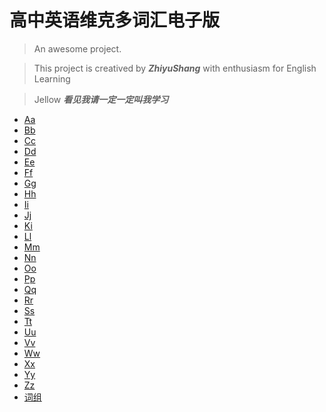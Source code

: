 # 高中英语维克多词汇电子版

> An awesome project.

> This project is creatived by ***ZhiyuShang*** with enthusiasm for English Learning

> Jellow ***看见我请一定一定叫我学习*** 

* [Aa](md/weici_A.md)  
* [Bb](md/weici_B.md)  
* [Cc](md/weici_C.md)  
* [Dd](md/weici_D.md)  
* [Ee](md/weici_E.md)  
* [Ff](md/weici_F.md)  
* [Gg](md/weici_G.md)  
* [Hh](md/weici_H.md)  
* [Ii](md/weici_I.md)  
* [Jj](md/weici_J.md)  
* [Ki](md/weici_K.md)  
* [Ll](md/weici_L.md)  
* [Mm](md/weici_M.md)  
* [Nn](md/weici_N.md)  
* [Oo](md/weici_O.md)  
* [Pp](md/weici_P.md)  
* [Qq](md/weici_Q.md)  
* [Rr](md/weici_R.md)  
* [Ss](md/weici_S.md)  
* [Tt](md/weici_T.md)  
* [Uu](md/weici_U.md)  
* [Vv](md/weici_V.md)  
* [Ww](md/weici_W.md)  
* [Xx](md/weici_X.md)  
* [Yy](md/weici_Y.md)  
* [Zz](md/weici_Z.md)  
* [词组](md/weici_phrase.md)  
